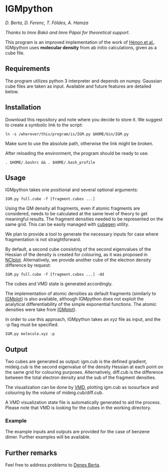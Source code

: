 # IGMpython
*D. Berta, D. Ferenc, T. Földes, A. Hamza*

*Thanks to Imre Bakó and Imre Pápai for theoretical support.*

This program is an improved implementation of the work of [Hénon et al.](http://dx.doi.org/10.1039/c7cp02110k).
IGMpython uses **molecular density** from ab initio calculations, given as a cube file.

## Requirements
The program utilizes python 3 interpreter and depends on numpy.
Gaussian cube files are taken as input. Available and future
features are detailed below.

## Installation

Download this repository and note where you decide to store it. We suggest to create a
symbolic link to the script: 
```commandline
ln -s /wherever/this/program/is/IGM.py $HOME/bin/IGM.py
```
Make sure to use the absolute path, otherwise the link might be broken.

After reloading the environment, the program should be ready to use.
```commandline
. $HOME/.bashrc && . $HOME/.bash_profile
```

## Usage

IGMpython takes one positional and several optional arguments:
```commandline
IGM.py full.cube -f [fragment.cubes ...]
```
Using the QM density all fragments, even if atomic fragments are considered, needs to
be calculated at the same level of theory to get meaningful results. The fragment
densities needed to be represented on the same grid. This can be easily managed with
[cubegen](http://gaussian.com/cubegen/) utility.

We plan to provide a tool to generate the necessary inputs for case where fragmentation
is not straightforward.

By default, a second cube consisting of the second eigenvalues of the Hessian of the
density is created for colouring, as it was proposed in
[NCIplot](http://www.lct.jussieu.fr/pagesperso/contrera/nciplot.html).
Alternatively, we provide another cube of the electron density difference by request:
```commandline
IGM.py full.cube -f [fragment.cubes ...] -dd
```
The cubes and VMD state is generated accordingly.

The implementation of atomic densities as default fragments (similarly to
[IGMplot](http://kisthelp.univ-reims.fr/igmplot/)) is also available, although IGMpython
does not exploit the analytical differentiability of the simple exponential functions. The
atomic densities were take from [IGMplot](http://kisthelp.univ-reims.fr/igmplot/)).
 
In order to use this approach, IGMpython takes an xyz file as input, and the -p flag
must be specified.
```commandline
IGM.py molecule.xyz -p
```

## Output

Two cubes are generated as output: igm.cub is the defined gradient, mideig.cub is the
second eigenvalue of the density Hessian at each point on the same grid for colouring
purposes. Alternatively, diff.cub is the difference between the total electron density
and the sub of the fragment densities.

The visualization can be done by [VMD](http://www.ks.uiuc.edu/Research/vmd/), plotting
igm.cub as isosurface and colouring by the volume of mideig.cub/diff.cub.

A VMD visualization state file is automatically generated to aid the process. Please note
that VMD is looking for the cubes in the working directory.

### Example
The example inputs and outputs are provided for the case of benzene dimer. Further examples
will be available.

## Further remarks

Feel free to address problems to [Denes Berta](mailto:berta.denes@ttk.mta.hu).
